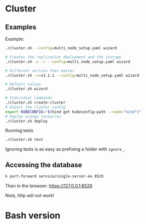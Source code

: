 # Cluster

## Examples

Example:

```bash
./cluster.sh --config=multi_node_setup.yaml wizard
```

```bash
# Creates the replication deployment and the storage
./cluster.sh -s -r --config=multi_node_setup.yaml wizard
```

```bash
# Different version than master
./cluster.sh -v=v1.1.1 --config=multi_node_setup.yaml wizard
```

```bash
# Default values
./cluster.sh wizard
```

```bash
# Individual commands
./cluster.sh create-cluster
# Export the cluster config
export KUBECONFIG="$(kind get kubeconfig-path --name="kind")"
# Deploy arango resources
./cluster.sh deploy
```

Running tests

```bash
./cluster.sh test
```

Ignoring tests is as easy as prefixing a folder with `ignore_`.

## Accessing the database

```bash
k port-forward service/single-server-ea 8529
```

Then in the browser: https://127.0.0.1:8529

Note, http will not work!

# Bash version

